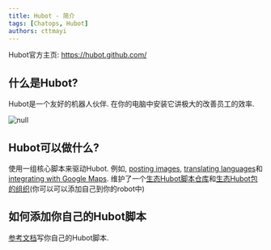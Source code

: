 ```yaml
---
title: Hubot - 简介
tags: [Chatops, Hubot]
authors: cttmayi
---
```


Hubot官方主页: https://hubot.github.com/

什么是Hubot?
--------------
Hubot是一个友好的机器人伙伴. 在你的电脑中安装它讲极大的改善员工的效率.

![null](http://static.oschina.net/uploads/space/2013/1011/212346_m6il_12.png)

Hubot可以做什么?
------------------
使用一组核心脚本来驱动Hubot. 例如, [posting images](https://github.com/hubot-scripts/hubot-google-images), [translating languages](https://github.com/hubot-scripts/hubot-google-translate)和[integrating with Google Maps](https://github.com/gkoo/hubot-maps). 维护了一个[生态Hubot脚本仓库](https://github.com/github/hubot-scripts)和[生态Hubot包的组织](https://github.com/hubot-scripts)(你可以可以添加自己到你的robot中)

如何添加你自己的Hubot脚本
------------------------------------
[参考文档](https://hubot.github.com/docs/scripting/)写你自己的Hubot脚本.